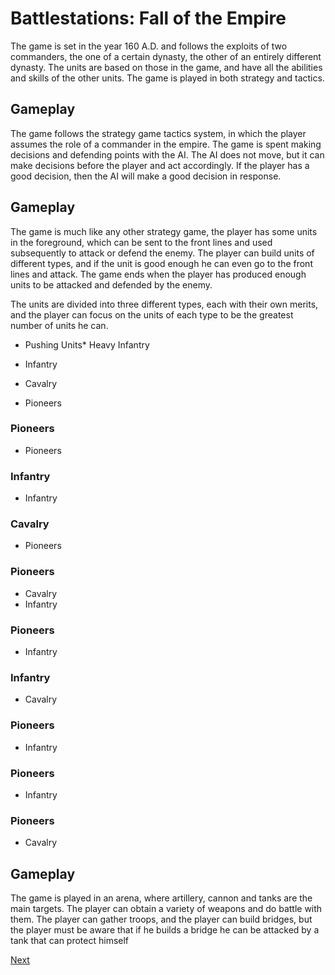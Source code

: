# Battlestations: Fall of the Empire

The game is set in the year 160 A.D. and follows the exploits of two commanders, the one of a certain dynasty, the other of an entirely different dynasty. The units are based on those in the game, and have all the abilities and skills of the other units. The game is played in both strategy and tactics.

## Gameplay

The game follows the strategy game tactics system, in which the player assumes the role of a commander in the empire. The game is spent making decisions and defending points with the AI. The AI does not move, but it can make decisions before the player and act accordingly. If the player has a good decision, then the AI will make a good decision in response.

## Gameplay

The game is much like any other strategy game, the player has some units in the foreground, which can be sent to the front lines and used subsequently to attack or defend the enemy. The player can build units of different types, and if the unit is good enough he can even go to the front lines and attack. The game ends when the player has produced enough units to be attacked and defended by the enemy.

The units are divided into three different types, each with their own merits, and the player can focus on the units of each type to be the greatest number of units he can.

*   Pushing Units*   Heavy Infantry
*   Infantry
*   Cavalry

*   Pioneers

### Pioneers

*   Pioneers

### Infantry

*   Infantry

### Cavalry

*   Pioneers

### Pioneers

*   Cavalry
*   Infantry

### Pioneers

*   Infantry

### Infantry

*   Cavalry

### Pioneers

*   Infantry

### Pioneers

*   Infantry

### Pioneers

*   Cavalry

## Gameplay

The game is played in an arena, where artillery, cannon and tanks are the main targets. The player can obtain a variety of weapons and do battle with them. The player can gather troops, and the player can build bridges, but the player must be aware that if he builds a bridge he can be attacked by a tank that can protect himself

[Next](482.md)